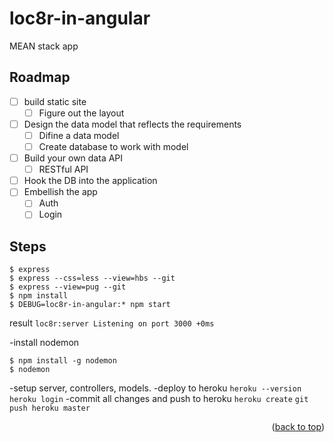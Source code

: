 # loc8r-in-angular

MEAN stack app

## Roadmap

- [ ] build static site
  - [ ] Figure out the layout
- [ ] Design the data model that reflects the requirements
  - [ ] Difine a data model
  - [ ] Create database to work with model
- [ ] Build your own data API
  - [ ] RESTful API
- [ ] Hook the DB into the application
- [ ] Embellish the app
  - [ ] Auth
  - [ ] Login

## Steps

```
$ express
$ express --css=less --view=hbs --git
$ express --view=pug --git
$ npm install
$ DEBUG=loc8r-in-angular:* npm start
```

result `loc8r:server Listening on port 3000 +0ms`

-install nodemon

```
$ npm install -g nodemon
$ nodemon
```

-setup server, controllers, models.
-deploy to heroku
`heroku --version `
`heroku login`
-commit all changes and push to heroku
`heroku create`
`git push heroku master`

<p align="right">(<a href="#top">back to top</a>)</p>
